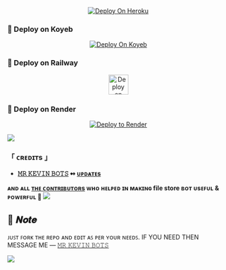 <p align="center">
  <a href="https://heroku.com/deploy?template=https://github.com/Codeflix-Bots/FileStore">
    <img src="https://www.herokucdn.com/deploy/button.svg" alt="Deploy On Heroku">
  </a>
</p>

### 🚀 Deploy on Koyeb

<p align="center">
  <a href="https://app.koyeb.com/deploy?type=git&repository=github.com/Codeflix-Bots/FileStore&branch=master&name=master">
    <img src="https://www.koyeb.com/static/images/deploy/button.svg" alt="Deploy On Koyeb">
  </a>
</p>

### 🚀 Deploy on Railway

<p align="center">
  <a href="https://railway.app/deploy?template=https://github.com/Codeflix-Bots/FileStore">
    <img height="45px" src="https://railway.app/button.svg" alt="Deploy on Railway">
  </a>
</p>

### 🚀 Deploy on Render

<p align="center">
  <a href="https://render.com/deploy?repo=https://github.com/Codeflix-Bots/FileStore">
    <img src="https://render.com/images/deploy-to-render-button.svg" alt="Deploy to Render">
  </a>
</p>
<img src="https://user-images.githubusercontent.com/73097560/115834477-dbab4500-a447-11eb-908a-139a6edaec5c.gif">

<h3>「 ᴄʀᴇᴅɪᴛs 」
</h3>

- <b>[𝙼𝚁 𝙺𝙴𝚅𝙸𝙽 𝙱𝙾𝚃𝚂](https://t.me/Im_Mr_Kevin)  ➻  [ᴜᴘᴅᴀᴛᴇs](https://t.me/Im_Mr_Kevin) </b>

<b>ᴀɴᴅ ᴀʟʟ [ᴛʜᴇ ᴄᴏɴᴛʀɪʙᴜᴛᴏʀs](https://t.me/Im_Mr_Kevin) ᴡʜᴏ ʜᴇʟᴩᴇᴅ ɪɴ ᴍᴀᴋɪɴɢ file store ʙᴏᴛ ᴜsᴇꜰᴜʟ & ᴩᴏᴡᴇʀꜰᴜʟ 🖤 </b>
<img src="https://user-images.githubusercontent.com/73097560/115834477-dbab4500-a447-11eb-908a-139a6edaec5c.gif">

## 📌  𝑵𝒐𝒕𝒆

ᴊᴜꜱᴛ ꜰᴏʀᴋ ᴛʜᴇ ʀᴇᴘᴏ ᴀɴᴅ ᴇᴅɪᴛ ᴀꜱ ᴘᴇʀ ʏᴏᴜʀ ɴᴇᴇᴅꜱ. IF YOU NEED THEN MESSAGE ME — 
[𝙼𝚁 𝙺𝙴𝚅𝙸𝙽 𝙱𝙾𝚃𝚂](https://t.me/Mr_Kevin_Dm_bot)

<img src="https://user-images.githubusercontent.com/73097560/115834477-dbab4500-a447-11eb-908a-139a6edaec5c.gif">

